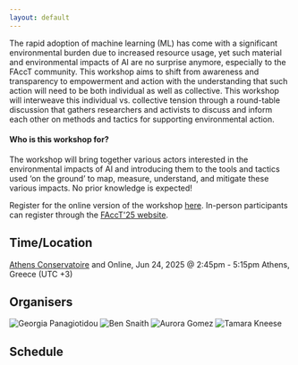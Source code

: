 ```yaml
---
layout: default
---
```


The rapid adoption of machine learning (ML) has come with a significant environmental burden due to increased resource usage, yet such material and environmental impacts of AI are no surprise anymore, especially to the FAccT community. This workshop aims to shift from awareness and transparency to empowerment and action with the understanding that such action will need to be both individual as well as collective. This workshop will interweave this individual vs. collective tension through a round-table discussion that gathers researchers and activists to discuss and inform each other on methods and tactics for supporting environmental action.  

#### Who is this workshop for?

The workshop will bring together various actors interested in the environmental impacts of AI and introducing them to the tools and tactics used ‘on the ground’ to map, measure, understand, and mitigate these various impacts. No prior knowledge is expected! 

Register for the online version of the workshop [here](). In-person participants can register through the [FAccT'25 website](https://facctconference.org).

## Time/Location
[Athens Conservatoire](https://www.athensconservatoire.gr/) and Online,
Jun 24, 2025 @ 2:45pm - 5:15pm Athens, Greece (UTC +3)

## Organisers 

![Georgia Panagiotidou]()
![Ben Snaith]()
![Aurora Gomez]()
![Tamara Kneese]()

## Schedule

